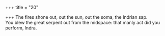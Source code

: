 +++
title = "20"

+++
The fires shone out, out the sun, out the soma, the Indrian sap.  
You blew the great serpent out from the midspace: that manly act did  you perform, Indra.  